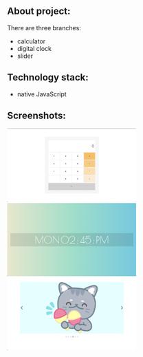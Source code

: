 <h2>About project:</h2>
<p>There are three branches:</p>
<ul>
  <li>calculator</li>
  <li>digital clock</li>
  <li>slider</li>
</ul>
<h2>Technology stack:</h2>
<ul>
  <li>native JavaScript</li>
</ul>
<h2>Screenshots:</h2>
<div>
  <img width="300em" src="pictureForReadme/screen_calculator.png"/>
  <img width="300em" src="pictureForReadme/screen_digital_clock.png"/>
  <img width="300em" src="pictureForReadme/screen slider.png"/>
</div>
